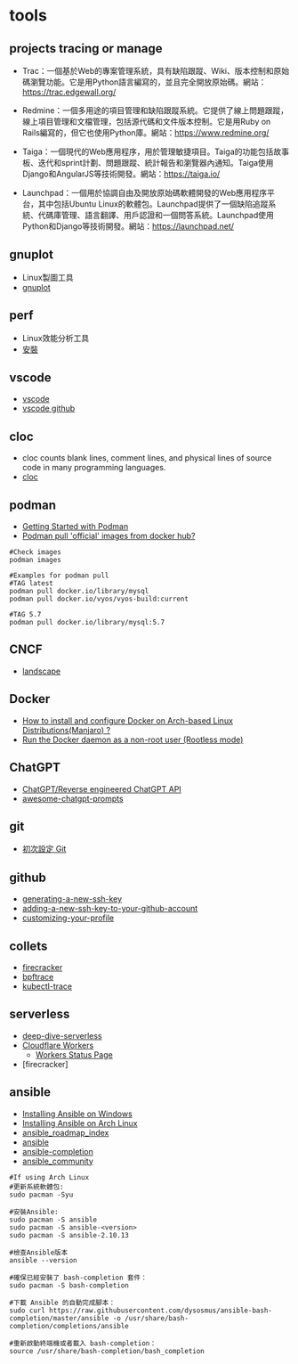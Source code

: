 # tools

## projects tracing or manage

* Trac：一個基於Web的專案管理系統，具有缺陷跟蹤、Wiki、版本控制和原始碼瀏覽功能。它是用Python語言編寫的，並且完全開放原始碼。網站：https://trac.edgewall.org/

* Redmine：一個多用途的項目管理和缺陷跟蹤系統。它提供了線上問題跟蹤，線上項目管理和文檔管理，包括源代碼和文件版本控制。它是用Ruby on Rails編寫的，但它也使用Python庫。網站：https://www.redmine.org/

* Taiga：一個現代的Web應用程序，用於管理敏捷項目。Taiga的功能包括故事板、迭代和sprint計劃、問題跟蹤、統計報告和瀏覽器內通知。Taiga使用Django和AngularJS等技術開發。網站：https://taiga.io/

* Launchpad：一個用於協調自由及開放原始碼軟體開發的Web應用程序平台，其中包括Ubuntu Linux的軟體包。Launchpad提供了一個缺陷追蹤系統、代碼庫管理、語言翻譯、用戶認證和一個問答系統。Launchpad使用Python和Django等技術開發。網站：https://launchpad.net/

## gnuplot

* Linux製圖工具
* [gnuplot](https://hackmd.io/@sysprog/gnu-linux-dev/https%3A%2F%2Fhackmd.io%2Fs%2FSkwp-alOg)

## perf

* Linux效能分析工具
* [安裝](https://hackmd.io/@sysprog/gnu-linux-dev/https%3A%2F%2Fhackmd.io%2Fs%2FB11109rdg#%E5%AE%89%E8%A3%9D)

## vscode

* [vscode](https://code.visualstudio.com/)
* [vscode github](https://github.com/microsoft/vscode)

## cloc

* cloc counts blank lines, comment lines, and physical lines of source code in many programming languages.
* [cloc](https://github.com/AlDanial/cloc)

## podman

* [Getting Started with Podman](https://podman.io/getting-started/)
* [Podman pull 'official' images from docker hub?](https://stackoverflow.com/questions/69162077/podman-pull-official-images-from-docker-hub)

```shell
#Check images
podman images

#Examples for podman pull
#TAG latest
podman pull docker.io/library/mysql
podman pull docker.io/vyos/vyos-build:current

#TAG 5.7
podman pull docker.io/library/mysql:5.7
```

## CNCF

* [landscape](https://landscape.cncf.io/)

## Docker

* [How to install and configure Docker on Arch-based Linux Distributions(Manjaro) ?](https://www.geeksforgeeks.org/how-to-install-and-configure-docker-on-arch-based-linux-distributionsmanjaro/)
* [Run the Docker daemon as a non-root user (Rootless mode)](https://docs.docker.com/engine/security/rootless/)

## ChatGPT

* [ChatGPT/Reverse engineered ChatGPT API](https://github.com/acheong08/ChatGPT)
* [awesome-chatgpt-prompts](https://github.com/f/awesome-chatgpt-prompts)

## git

* [初次設定 Git](https://git-scm.com/book/zh-tw/v2/%E9%96%8B%E5%A7%8B-%E5%88%9D%E6%AC%A1%E8%A8%AD%E5%AE%9A-Git)

## github

* [generating-a-new-ssh-key](https://docs.github.com/en/authentication/connecting-to-github-with-ssh/generating-a-new-ssh-key-and-adding-it-to-the-ssh-agent?platform=linux#generating-a-new-ssh-key)
* [adding-a-new-ssh-key-to-your-github-account](https://docs.github.com/en/authentication/connecting-to-github-with-ssh/adding-a-new-ssh-key-to-your-github-account?tool=webui)
* [customizing-your-profile](https://docs.github.com/en/account-and-profile/setting-up-and-managing-your-github-profile/customizing-your-profile/managing-your-profile-readme)

## collets

* [firecracker](https://github.com/firecracker-microvm/firecracker)
* [bpftrace](https://github.com/iovisor/bpftrace)
* [kubectl-trace](https://github.com/iovisor/kubectl-trace)

## serverless

* [deep-dive-serverless](https://aws.amazon.com/tw/getting-started/deep-dive-serverless/)
* [Cloudflare Workers](https://workers.cloudflare.com/)
    * [Workers Status Page](https://workers.cloudflare.com/built-with/projects/status-page)
* [firecracker]

## ansible

* [Installing Ansible on Windows](https://docs.ansible.com/ansible/latest/installation_guide/installation_distros.html#installing-ansible-on-windows)
* [Installing Ansible on Arch Linux](https://wiki.archlinux.org/title/Ansible#Installation)
* [ansible_roadmap_index](https://docs.ansible.com/ansible/latest/roadmap/ansible_roadmap_index.html)
* [ansible](https://github.com/ansible/ansible)
* [ansible-completion](https://github.com/dysosmus/ansible-completion)
* [ansible_community](https://docs.ansible.com/ansible_community.html)

```shell
#If using Arch Linux
#更新系統軟體包:
sudo pacman -Syu

#安裝Ansible:
sudo pacman -S ansible
sudo pacman -S ansible-<version>
sudo pacman -S ansible-2.10.13

#檢查Ansible版本
ansible --version

#確保已經安裝了 bash-completion 套件：
sudo pacman -S bash-completion

#下載 Ansible 的自動完成腳本：
sudo curl https://raw.githubusercontent.com/dysosmus/ansible-bash-completion/master/ansible -o /usr/share/bash-completion/completions/ansible

#重新啟動終端機或者載入 bash-completion：
source /usr/share/bash-completion/bash_completion
```